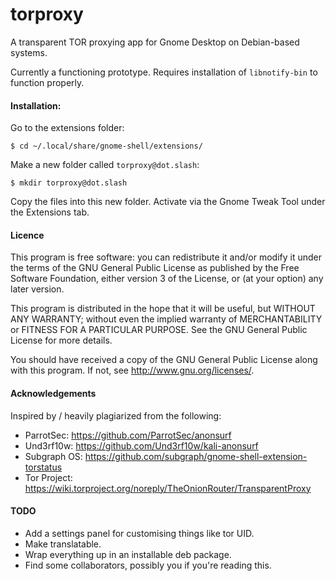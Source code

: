 # torproxy #
A transparent TOR proxying app for Gnome Desktop on Debian-based systems.

Currently a functioning prototype. Requires installation of `libnotify-bin` to function properly.


#### Installation: ####

Go to the extensions folder:

`$ cd ~/.local/share/gnome-shell/extensions/`

Make a new folder called `torproxy@dot.slash`:

`$ mkdir torproxy@dot.slash`

Copy the files into this new folder. Activate via the Gnome Tweak Tool under the Extensions tab.


#### Licence ####

This program is free software: you can redistribute it and/or modify
it under the terms of the GNU General Public License as published by
the Free Software Foundation, either version 3 of the License, or
(at your option) any later version.

This program is distributed in the hope that it will be useful,
but WITHOUT ANY WARRANTY; without even the implied warranty of
MERCHANTABILITY or FITNESS FOR A PARTICULAR PURPOSE.  See the
GNU General Public License for more details.

You should have received a copy of the GNU General Public License
along with this program.  If not, see <http://www.gnu.org/licenses/>.


#### Acknowledgements ####

Inspired by / heavily plagiarized from the following:

- ParrotSec: https://github.com/ParrotSec/anonsurf
- Und3rf10w: https://github.com/Und3rf10w/kali-anonsurf
- Subgraph OS: https://github.com/subgraph/gnome-shell-extension-torstatus
- Tor Project: https://wiki.torproject.org/noreply/TheOnionRouter/TransparentProxy


#### TODO ####

- Add a settings panel for customising things like tor UID.
- Make translatable.
- Wrap everything up in an installable deb package.
- Find some collaborators, possibly you if you're reading this.